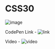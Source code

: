 # CSS30


![image](https://github.com/prapti3/CSS30/assets/71283167/226b2dbc-3858-4ce5-ac03-7db7b1e0ea83)

CodePen Link - ![link](https://codepen.io/prapti_uidesign/pen/ZEPbmmj)

Video - ![video](https://github.com/prapti3/CSS30/assets/71283167/8d74e7d1-1ee2-4a8f-9e85-6b0366046b4b)




